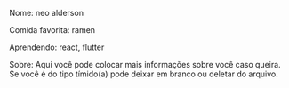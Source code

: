 Nome: neo alderson

Comida favorita: ramen

Aprendendo: react, flutter

Sobre: Aqui você pode colocar mais informações sobre você caso queira.
Se você é do tipo tímido(a) pode deixar em branco ou deletar do arquivo.
